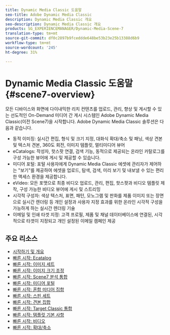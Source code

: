 ```yaml
---
title: Dynamic Media Classic 도움말
seo-title: Adobe Dynamic Media Classic
description: Dynamic Media Classic 개요
seo-description: Dynamic Media Classic 개요
products: SG_EXPERIENCEMANAGER/Dynamic-Media-Scene-7
translation-type: tm+mt
source-git-commit: df0c2897b9fceddde648be53b23e25b13388d6b9
workflow-type: tm+mt
source-wordcount: '245'
ht-degree: 31%

---
```



# Dynamic Media Classic 도움말 {#scene7-overview}

모든 디바이스와 화면에 다이내믹한 리치 컨텐츠를 업로드, 관리, 향상 및 게시할 수 있는 선도적인 On-Demand 미디어 간 게시 시스템인 Adobe Dynamic Media Classic(이전 Scene7)을 시작합니다. Adobe Dynamic Media Classic 솔루션은 다음과 같습니다.

* 동적 이미징: 실시간 편집, 형식 및 크기 지정, 대화식 확대/축소 및 패닝, 색상 견본 및 텍스처 견본, 360도 회전, 이미지 템플릿, 멀티미디어 뷰어
* eCatalogs: 작성자, 핫스팟 연결, 검색 기능, 동적으로 제공되는 온라인 카탈로그를 구성 가능한 뷰어에 게시 및 제공할 수 있습니다.
* 미디어 포털: 포털 사용자에게 Dynamic Media Classic 에셋에 관리자가 제어하는 &quot;보기&quot;를 제공하여 에셋을 업로드, 탐색, 검색, 미리 보기 및 내보낼 수 있는 편리한 액세스 환경을 제공합니다.
* eVideo: 모든 포맷으로 최종 비디오 업로드, 관리, 편집, 핫스팟과 비디오 템플릿 제작, 구성 가능한 비디오 뷰어에 게시 및 스트리밍
* 시각적 구성자: 색상 텍스처, 표면, 패턴, 모노그램 및 판화를 제품 이미지 또는 장면으로 실시간 렌더링 등 개인 설정과 사용자 지정 효과를 위한 온라인 시각적 구성을 가능하게 하는 실시간 렌더링 기술
* 이메일 및 인쇄 타겟 지정: 고객 프로필, 제품 및 채널 데이터베이스에 연결된, 시각적으로 타겟이 지정되고 개인 설정된 이메일 캠페인 제공

## 주요 리소스

* [시작하기 및 개요](/help/scene7-platform-overview.md)
* [빠른 시작: Ecatalog](/help/quick-start-ecatalog.md)
* [빠른 시작: 이미지 세트](/help/quick-start-image-sets.md)
* [빠른 시작: 이미지 크기 조정](/help/quick-start-image-sizing.md)
* [빠른 시작: Scene7 분석 통합](/help/quick-start-integrating-scene7-analytics.md)
* [빠른 시작: 미디어 포털](/help/quick-start-media-portal-administration.md)
* [빠른 시작: 혼합 미디어 집합](/help/quick-start-mixed-media-sets.md)
* [빠른 시작: 스핀 세트](/help/quick-start-spin-sets.md)
* [빠른 시작: 견본 집합](/help/quick-start-swatch-sets.md)
* [빠른 시작: Target Classic 통합](/help/quick-start-target-classic-integration.md)
* [빠른 시작: 템플릿 기본 사항](/help/quick-start-template-basics.md)
* [빠른 시작: 비디오](/help/quick-start-video.md)
* [빠른 시작: 확대/축소](/help/quick-start-zoom.md)

